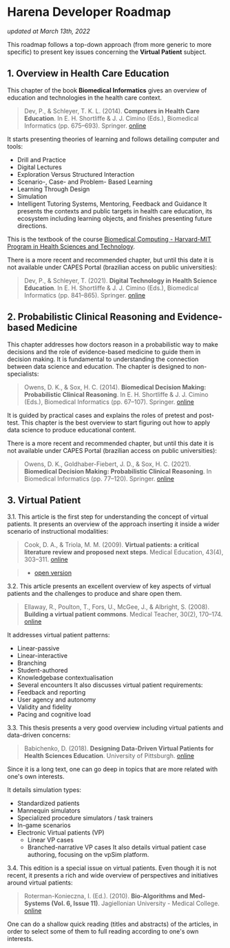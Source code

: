 # Harena Developer Roadmap
*updated at March 13th, 2022*

This roadmap follows a top-down approach (from more generic to more specific) to present key issues concerning the **Virtual Patient** subject.
## 1. Overview in Health Care Education
This chapter of the book **Biomedical Informatics** gives an overview of education and technologies in the health care context.

> Dev, P., & Schleyer, T. K. L. (2014). **Computers in Health Care Education**. In E. H. Shortliffe & J. J. Cimino (Eds.), Biomedical Informatics (pp. 675–693). Springer. [online](https://doi.org/10.1007/978-1-4471-4474-8_23)

It starts presenting theories of learning and follows detailing computer and tools:
* Drill and Practice
* Digital Lectures
* Exploration Versus Structured Interaction
* Scenario-, Case- and Problem- Based Learning
* Learning Through Design
* Simulation
* Intelligent Tutoring Systems, Mentoring, Feedback and Guidance
It presents the contexts and public targets in health care education, its ecosystem including learning objects, and finishes presenting future directions.

This is the textbook of the course [Biomedical Computing - Harvard-MIT Program in Health Sciences and Technology](https://ocw.mit.edu/courses/health-sciences-and-technology/hst-950j-biomedical-computing-fall-2010/index.htm).

There is a more recent and recommended chapter, but until this date it is not available under CAPES Portal (brazilian access on public universities):

> Dev, P., & Schleyer, T. (2021). **Digital Technology in Health Science Education**. In E. H. Shortliffe & J. J. Cimino (Eds.), Biomedical Informatics (pp. 841–865). Springer. [online](https://doi.org/10.1007/978-3-030-58721-5_25)

## 2. Probabilistic Clinical Reasoning and Evidence-based Medicine
This chapter addresses how doctors reason in a probabilistic way to make decisions and the role of evidence-based medicine to guide them in decision making. It is fundamental to understanding the connection between data science and education. The chapter is designed to non-specialists:

> Owens, D. K., & Sox, H. C. (2014). **Biomedical Decision Making: Probabilistic Clinical Reasoning**. In E. H. Shortliffe & J. J. Cimino (Eds.), Biomedical Informatics (pp. 67–107). Springer. [online](https://doi.org/10.1007/978-1-4471-4474-8_3)

It is guided by practical cases and explains the roles of pretest and post-test. This chapter is the best overview to start figuring out how to apply data science to produce educational content.

There is a more recent and recommended chapter, but until this date it is not available under CAPES Portal (brazilian access on public universities):

> Owens, D. K., Goldhaber-Fiebert, J. D., & Sox, H. C. (2021). **Biomedical Decision Making: Probabilistic Clinical Reasoning**. In Biomedical Informatics (pp. 77–120). Springer. [online](https://doi.org/10.1007/978-3-030-58721-5_3)

## 3. Virtual Patient
3.1. This article is the first step for understanding the concept of virtual patients. It presents an overview of the approach inserting it inside a wider scenario of instructional modalities:

> Cook, D. A., & Triola, M. M. (2009). **Virtual patients: a critical literature review and proposed next steps**. Medical Education, 43(4), 303–311. [online](https://doi.org/10.1111/j.1365-2923.2008.03286.x)

> * [open version](https://www.researchgate.net/profile/Terry-Poulton-2/publication/5387751_Building_a_Virtual_Patient_Commons/links/5dc52b9d92851c818036f3f0/Building-a-Virtual-Patient-Commons.pdf)

3.2. This article presents an excellent overview of key aspects of virtual patients and the challenges to produce and share open them.

> Ellaway, R., Poulton, T., Fors, U., McGee, J., & Albright, S. (2008). **Building a virtual patient commons**. Medical Teacher, 30(2), 170–174. [online](https://doi.org/10.1080/01421590701874074)

It addresses virtual patient patterns:
* Linear-passive
* Linear-interactive
* Branching
* Student-authored
* Knowledgebase contextualisation
* Several encounters
It also discusses virtual patient requirements:
* Feedback and reporting
* User agency and autonomy
* Validity and fidelity
* Pacing and cognitive load

3.3. This thesis presents a very good overview including virtual patients and data-driven concerns:

> Babichenko, D. (2018). **Designing Data-Driven Virtual Patients for Health Sciences Education**. University of Pittsburgh. [online](https://www.proquest.com/dissertations-theses/designing-data-driven-virtual-patients-health/docview/2478007765/se-2?accountid=8113)

Since it is a long text, one can go deep in topics that are more related with one's own interests.

It details simulation types:
* Standardized patients
* Mannequin simulators
* Specialized procedure simulators / task trainers
* In-game scenarios
* Electronic Virtual patients (VP)
  * Linear VP cases
  * Branched-narrative VP cases
It also details virtual patient case authoring, focusing on the vpSim platform.

3.4. This edition is a special issue on virtual patients. Even though it is not recent, it presents a rich and wide overview of perspectives and initiatives around virtual patients:

> Roterman-Konieczna, I. (Ed.). (2010). **Bio-Algorithms and Med-Systems (Vol. 6, Issue 11)**. Jagiellonian University - Medical College. [online](https://bit.wl.cm.uj.edu.pl/cm/uploads/2021/02/bams6_11.pdf)

One can do a shallow quick reading (titles and abstracts) of the articles, in order to select some of them to full reading according to one's own interests.

